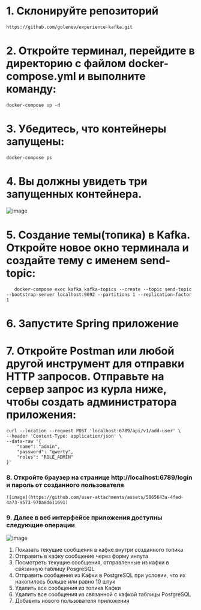 # 1. Склонируйте репозиторий
```
https://github.com/golenev/experience-kafka.git
```

# 2. Откройте терминал, перейдите в директорию с файлом docker-compose.yml и выполните команду:

```
docker-compose up -d 
```

# 3. Убедитесь, что контейнеры запущены:

```
docker-compose ps
```

# 4. Вы должны увидеть три запущенных контейнера.
![image](https://github.com/user-attachments/assets/13fecc76-cff5-4705-af00-a402b5bd68da)


# 5. Создание темы(топика) в Kafka. Откройте новое окно терминала и создайте тему с именем send-topic:

```
   docker-compose exec kafka kafka-topics --create --topic send-topic --bootstrap-server localhost:9092 --partitions 1 --replication-factor 1
```

# 6. Запустите Spring приложение

# 7. Откройте Postman или любой другой инструмент для отправки HTTP запросов. Отправьте на сервер запрос из курла ниже, чтобы создать администратора приложения:

```
curl --location --request POST 'localhost:6789/api/v1/add-user' \
--header 'Content-Type: application/json' \
--data-raw '{
    "name": "admin",
    "password": "qwerty",
    "roles": "ROLE_ADMIN"
}'
```

### 8. Откройте браузер на странице http://localhost:6789/login и пароль от созданного пользователя

```
![image](https://github.com/user-attachments/assets/5865643a-4fed-4a73-9573-97ba8d611691)

```

### 9. Далее в веб интерфейсе приложения доступны следующие операции
![image](https://github.com/user-attachments/assets/99fa1852-ab8c-4d9d-9efc-26441e429bcf)


1. Показать текущие сообщения в кафке внутри созданного топика
2. Отправить в кафку сообщение через форму инпута
3. Посмотреть текущие сообщения, отправленные из кафки в связанную таблицу PosgreSQL
4. Отправить сообщения из Кафки в PostgreSQL при условии, что их накопилось больше или равно 10 штук
5. Удалить все сообщения из топика Кафки
6. Удалить все сообщения из связанной с кафкой таблицы PostgreSQL
7. Добавить нового пользователя приложения
